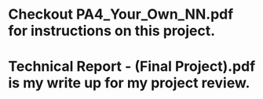 # Checkout PA4_Your_Own_NN.pdf for instructions on this project.

# Technical Report - (Final Project).pdf is my write up for my project review.